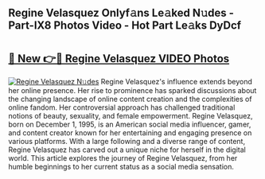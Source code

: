 ## Regine Velasquez Onlyf𝚊ns Le𝚊ked N𝚞des - Part-IX8 Photos Video - Hot Part Le𝚊ks DyDcf

# <h2><a href="http://ac24875.deff.icu/?id=Regine+Velasquez">🔗 New 👉🔴 Regine Velasquez VIDEO Photos</a></h2>

[![Regine Velasquez N𝚞des](https://i.imgur.com/rIISA9y.gif)](http://ac24875.deff.icu/?id=Regine+Velasquez)
Regine Velasquez's influence extends beyond her online presence. Her rise to prominence has sparked discussions about the changing landscape of online content creation and the complexities of online fandom. Her controversial approach has challenged traditional notions of beauty, sexuality, and female empowerment. Regine Velasquez, born on December 1, 1995, is an American social media influencer, gamer, and content creator known for her entertaining and engaging presence on various platforms. With a large following and a diverse range of content, Regine Velasquez has carved out a unique niche for herself in the digital world. This article explores the journey of Regine Velasquez, from her humble beginnings to her current status as a social media sensation.
